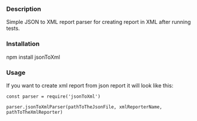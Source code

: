 ### Description
Simple JSON to XML report parser for creating report in XML after running tests.

### Installation
npm install jsonToXml

### Usage
If you want to create xml report from json report it will look like this:
```
const parser = require('jsonToXml')

parser.jsonToXmlParser(pathToTheJsonFile, xmlReporterName, pathToTheXmlReporter)
```